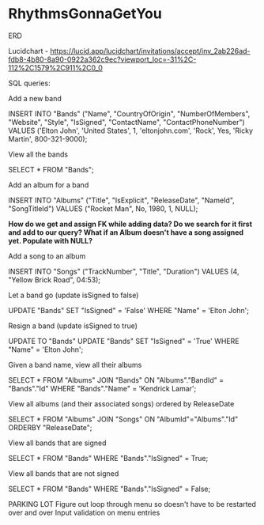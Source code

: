 # RhythmsGonnaGetYou

ERD

Lucidchart - https://lucid.app/lucidchart/invitations/accept/inv_2ab226ad-fdb8-4b80-8a90-0922a362c9ec?viewport_loc=-31%2C-112%2C1579%2C911%2C0_0

SQL queries:

Add a new band

INSERT INTO "Bands" ("Name", "CountryOfOrigin", "NumberOfMembers", "Website", "Style", "IsSigned", "ContactName", "ContactPhoneNumber")
VALUES ('Elton John', 'United States', 1, 'eltonjohn.com', 'Rock', Yes, 'Ricky Martin', 800-321-9000);

View all the bands

SELECT \*
FROM "Bands";

Add an album for a band

INSERT INTO "Albums" ("Title", "IsExplicit", "ReleaseDate", "NameId", "SongTitleId") VALUES ("Rocket Man", No, 1980, 1, NULL);

**How do we get and assign FK while adding data? Do we search for it first and add to our query? What if an Album doesn't have a song assigned yet. Populate with NULL?**

Add a song to an album

INSERT INTO "Songs" ("TrackNumber", "Title", "Duration") VALUES (4, "Yellow Brick Road", 04:53);

Let a band go (update isSigned to false)

UPDATE "Bands" SET "IsSigned" = 'False' WHERE "Name" = 'Elton John';

Resign a band (update isSigned to true)

UPDATE TO "Bands"
UPDATE "Bands" SET "IsSigned" = 'True' WHERE "Name" = 'Elton John';

Given a band name, view all their albums

SELECT \*
FROM "Albums"
JOIN "Bands" ON "Albums"."BandId" = "Bands"."Id"
WHERE "Bands"."Name" = 'Kendrick Lamar';

View all albums (and their associated songs) ordered by ReleaseDate

SELECT \*
FROM "Albums"
JOIN "Songs" ON "AlbumId"="Albums"."Id"
ORDERBY "ReleaseDate";

View all bands that are signed

SELECT \*
FROM "Bands"
WHERE "Bands"."IsSigned" = True;

View all bands that are not signed

SELECT \*
FROM "Bands"
WHERE "Bands"."IsSigned" = False;

PARKING LOT
Figure out loop through menu so doesn't have to be restarted over and over
Input validation on menu entries
